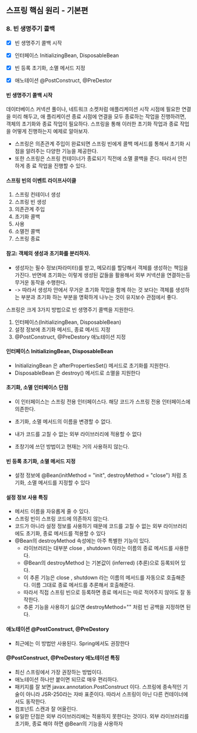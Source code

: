 ## 스프링 핵심 원리 - 기본편
### 8. 빈 생명주기 콜백

- [x] 빈 생명주기 콜백 시작
- [x] 인터페이스 InitializingBean, DisposableBean
- [x] 빈 등록 초기화, 소멸 메서드 지정
- [x] 애노테이션 @PostConstruct, @PreDestor


#### 빈 생명주기 콜백 시작

데이터베이스 커넥션 풀이나, 네트워크 소켓처럼 애플리케이션 시작 시점에 필요한 연결을 미리 해두고, 애
플리케이션 종료 시점에 연결을 모두 종료하는 작업을 진행하려면, 객체의 초기화와 종료 작업이 필요하다.
스프링을 통해 이러한 초기화 작업과 종료 작업을 어떻게 진행하는지 예제로 알아보자.

- 스프링은 의존관계 주입이 완료되면 스프링 빈에게 콜백 메서드를 통해서 초기화 시점을 알려주는 다양한
기능을 제공한다. 
- 또한 스프링은 스프링 컨테이너가 종료되기 직전에 소멸 콜백을 준다. 따라서 안전하게 종
료 작업을 진행할 수 있다.
#### 스프링 빈의 이벤트 라이프사이클
1. 스프링 컨테이너 생성 
2. 스프링 빈 생성 
3. 의존관계 주입 
4. 초기화 콜백 
5. 사용 
6. 소멸전 콜백 
7. 스프링 종료
  
#### 참고: 객체의 생성과 초기화를 분리하자.

- 생성자는 필수 정보(파라미터)를 받고, 메모리를 할당해서 객체를 생성하는 책임을 가진다. 반면에 초기화는 이렇게 생성된 값들을 활용해서 외부 커넥션을 연결하는등 무거운 동작을 수행한다.
- -> 따라서 생성자 안에서 무거운 초기화 작업을 함께 하는 것 보다는 객체를 생성하는 부분과 초기화 하는 부분을 명확하게 나누는 것이 유지보수 관점에서 좋다. 

스프링은 크게 3가지 방법으로 빈 생명주기 콜백을 지원한다.
1. 인터페이스(InitializingBean, DisposableBean)
2. 설정 정보에 초기화 메서드, 종료 메서드 지정
3. @PostConstruct, @PreDestory 애노테이션 지정

#### 인터페이스 InitializingBean, DisposableBean

- InitializingBean 은 afterPropertiesSet() 메서드로 초기화를 지원한다.
- DisposableBean 은 destroy() 메서드로 소멸을 지원한다

#### 초기화, 소멸 인터페이스 단점
- 이 인터페이스는 스프링 전용 인터페이스다. 해당 코드가 스프링 전용 인터페이스에 의존한다.
- 초기화, 소멸 메서드의 이름을 변경할 수 없다.
- 내가 코드를 고칠 수 없는 외부 라이브러리에 적용할 수 없다

- 초창기에 쓰던 방법이고 현재는 거의 사용하지 않는다.

#### 빈 등록 초기화, 소멸 메서드 지정

- 설정 정보에 @Bean(initMethod = "init", destroyMethod = "close") 처럼 초기화, 소멸 메서드를
지정할 수 있다

####  설정 정보 사용 특징
- 메서드 이름을 자유롭게 줄 수 있다.
- 스프링 빈이 스프링 코드에 의존하지 않는다.
- 코드가 아니라 설정 정보를 사용하기 때문에 코드를 고칠 수 없는 외부 라이브러리에도 초기화, 종료 메서드를 적용할 수 있다
- @Bean의 destroyMethod 속성에는 아주 특별한 기능이 있다. 
  - 라이브러리는 대부분 close , shutdown 이라는 이름의 종료 메서드를 사용한다. 
  - @Bean의 destroyMethod 는 기본값이 (inferred) (추론)으로 등록되어 있다.
  - 이 추론 기능은 close , shutdown 라는 이름의 메서드를 자동으로 호출해준다. 이름 그대로 종료 메서드를 추론해서 호출해준다.
  - 따라서 직접 스프링 빈으로 등록하면 종료 메서드는 따로 적어주지 않아도 잘 동작한다.
  - 추론 기능을 사용하기 싫으면 destroyMethod="" 처럼 빈 공백을 지정하면 된다.


#### 애노테이션 @PostConstruct, @PreDestory

- 최근에는 이 방법만 사용된다. Spring에서도 권장한다

#### @PostConstruct, @PreDestory 애노테이션 특징
- 최신 스프링에서 가장 권장하는 방법이다. 
- 애노테이션 하나만 붙이면 되므로 매우 편리하다.
- 패키지를 잘 보면 javax.annotation.PostConstruct 이다. 스프링에 종속적인 기술이 아니라 JSR-250라는 자바 표준이다. 따라서 스프링이 아닌 다른 컨테이너에서도 동작한다.
- 컴포넌트 스캔과 잘 어울린다.
- 유일한 단점은 외부 라이브러리에는 적용하지 못한다는 것이다. 외부 라이브러리를 초기화, 종료 해야 하면 @Bean의 기능을 사용하자